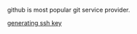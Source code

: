 github is most popular git service provider.

[generating ssh key](https://docs.github.com/en/authentication/connecting-to-github-with-ssh/generating-a-new-ssh-key-and-adding-it-to-the-ssh-agent)